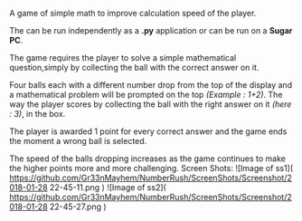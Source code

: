 A game of simple math to improve calculation speed of the player.

The can be run independently as a **.py** application or can be run on a **Sugar PC**.

The game requires the player to solve a simple mathematical question,simply by collecting the ball with the correct answer on it.

Four balls each with a different number drop from the top of the display and a mathematical problem will be prompted on the top *(Example : 1+2)*. The way the player scores by collecting the ball with the right answer on it *(here : 3)*, in the box.

The player is awarded 1 point for every correct answer and the game ends the moment a wrong ball is selected. 

The speed of the balls dropping increases as the game continues to make the higher points more and more challenging.
Screen Shots: 
![Image of ss1]( https://github.com/Gr33nMayhem/NumberRush/ScreenShots/Screenshot/2018-01-28 22-45-11.png )
![Image of ss2]( https://github.com/Gr33nMayhem/NumberRush/ScreenShots/Screenshot/2018-01-28 22-45-27.png )
